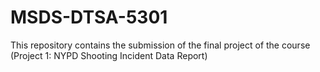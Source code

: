 # MSDS-DTSA-5301
This repository contains the submission of the final project of the course (Project 1: NYPD Shooting Incident Data Report)
